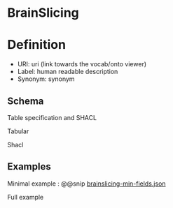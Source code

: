 # BrainSlicing

# Definition

* URI: uri (link towards the vocab/onto viewer)
* Label: human readable description
* Synonym: synonym


## Schema

Table specification and SHACL

Tabular


Shacl


## Examples

Minimal example
: @@snip [brainslicing-min-fields.json](../../assets/entities/brainslicing-min-fields.json)

Full example

